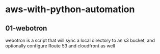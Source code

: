 # aws-with-python-automation

## 01-webotron

webotron is a script that will sync a local directory to an s3 bucket, and optionally configure Route 53 and cloudfront as well
